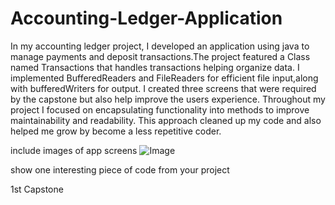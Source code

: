 # Accounting-Ledger-Application


In my accounting ledger project, I developed an application using java to manage payments and deposit 
transactions.The project featured a Class named Transactions that handles transactions helping organize
data. I implemented BufferedReaders and FileReaders for efficient file input,along with bufferedWriters
for output. I created three screens that were required by the capstone but also help improve the users 
experience. Throughout my project I focused on encapsulating functionality into methods to improve maintainability
and readability. This approach cleaned up my code and also helped me grow by become a less repetitive coder. 



include images of app screens
![Image](Images/homeScreen.png)

show one interesting piece of code from your project

1st Capstone

